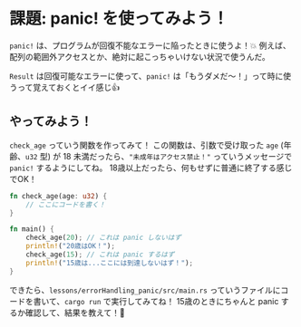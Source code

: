 # 課題: panic! を使ってみよう！

`panic!` は、プログラムが回復不能なエラーに陥ったときに使うよ！💥
例えば、配列の範囲外アクセスとか、絶対に起こっちゃいけない状況で使うんだ。

`Result` は回復可能なエラーに使って、`panic!` は「もうダメだ〜！」って時に使うって覚えておくとイイ感じ👍

## やってみよう！

`check_age` っていう関数を作ってみて！
この関数は、引数で受け取った `age` (年齢、`u32` 型) が 18 未満だったら、`"未成年はアクセス禁止！"` っていうメッセージで `panic!` するようにしてね。
18歳以上だったら、何もせずに普通に終了する感じでOK！

```rust
fn check_age(age: u32) {
    // ここにコードを書く！
}

fn main() {
    check_age(20); // これは panic しないはず
    println!("20歳はOK！");
    check_age(15); // これは panic するはず
    println!("15歳は...ここには到達しないはず！");
}
```

できたら、`lessons/errorHandling_panic/src/main.rs` っていうファイルにコードを書いて、`cargo run` で実行してみてね！
15歳のときにちゃんと panic するか確認して、結果を教えて！💖